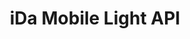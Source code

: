 ---
title: iDa Mobile Light API

language_tabs:
  - xml : WSDL

toc_footers:
  - <a href='http://www.idamob.ru'>@ copyright iDa Mobile 2016</a>
  - <a href='http://doc.idamob.ru'>@ documentation iDa Mobile</a>

includes:
  - light/requestStructs
  - light/getLocalizedRssUrls
  - light/setLocalizedRssUrls
  - light/updateCurrencyRate
  - light/getFormTypes
  - light/getLocationTypes
  - light/addForm
  - light/addFormType
  - light/editForm
  - light/editFormType
  - light/getBanners
  - light/removeForm
  - light/mergeLocations
  - light/mergeLocationServices
  - light/mergeLocationStatuses
  - light/mergeLocationTypes
  - light/removeContact
  - light/updateBanner
  - light/getContacts
  - light/removeBanner
  - light/getLocations
  - light/getNearestLocation
  - light/editContact
  - light/addCurrencyRate
  - light/addContact
  - light/getCurrencyRates
  - light/addBanner
  - light/getForms
  - light/removeCurrencyRate
  - light/deleteLocations
  - light/removeLocationStatus
  - light/removeLocationType
  - light/removeFormType
  - light/deleteLocationStatuses
  - light/deleteFormTypes
  - light/getNewsFeed
  - light/dataStructs
  - light/WsLocalizedRssUrl
  - light/WsFormDTO
  - light/WsBannerDTO
  - light/WsCurrencyRateDTO
  - light/WsLocationDTO
  - light/WsLocationTypeDTO
  - light/WsLocationStatusDTO
  - light/WsLocationServiceDTO
  - light/WsContactDTO
  - light/WsFormTypeDTO
  - light/WsNewsDTO
  - light/outIntagration
  - light/createOrder
  - light/faq

search: true
---